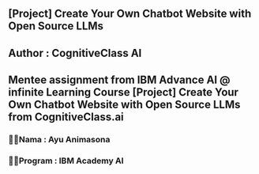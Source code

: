 ## [Project] Create Your Own Chatbot Website with Open Source LLMs
## Author : CognitiveClass AI

Mentee assignment from IBM Advance AI @ infinite Learning
Course [Project] Create Your Own Chatbot Website with Open Source LLMs from CognitiveClass.ai
---

### 💐💫Nama     : Ayu Animasona
### 💐💫Program  : IBM Academy AI
